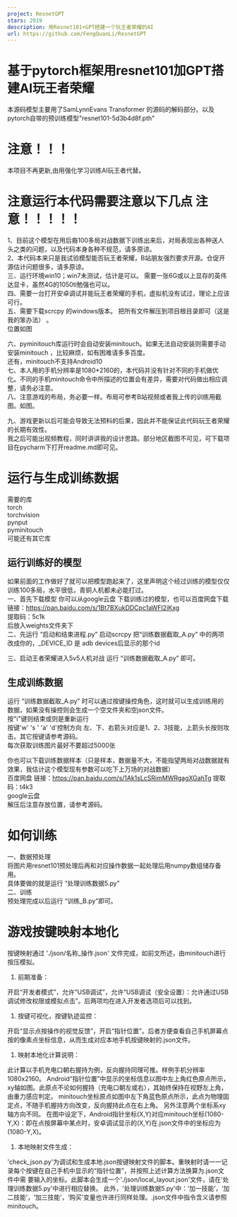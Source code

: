 ```yaml
---
project: ResnetGPT
stars: 2919
description: 用Resnet101+GPT搭建一个玩王者荣耀的AI
url: https://github.com/FengQuanLi/ResnetGPT
---
```


基于pytorch框架用resnet101加GPT搭建AI玩王者荣耀
==================================

本源码模型主要用了SamLynnEvans Transformer 的源码的解码部分。以及pytorch自带的预训练模型"resnet101-5d3b4d8f.pth"

注意！！！
=====

本项目不再更新,由用强化学习训练AI玩王者代替。

注意运行本代码需要注意以下几点 注意！！！！！
=======================

1、目前这个模型在用后裔100多局对战数据下训练出来后，对局表现出各种送人头之类的问题，以及代码本身各种不规范，请多原谅。  
2、本代码本来只是我试验模型能否玩王者荣耀，B站朋友强烈要求开源。仓促开源估计问题很多，请多原谅。  
三、运行环境win10；win7未测试，估计是可以。 需要一张6G或以上显存的英伟达显卡，虽然4G的1050ti勉强也可以。  
四、需要一台打开安卓调试并能玩王者荣耀的手机，虚拟机没有试过，理论上应该可行。  
五、需要下载scrcpy 的windows版本。 把所有文件解压到项目根目录即可（这是我的笨办法） 。  
位置如图  
  
六、pyminitouch库运行时会自动安装minitouch。如果无法自动安装则需要手动安装minitouch ，比较麻烦，如有困难请多多百度。  
还有，minitouch不支持Android10  
七、本人用的手机分辨率是1080\*2160的，本代码并没有针对不同的手机做优化。不同的手机minitouch命令中所描述的位置会有差异，需要对代码做出相应调整，请务必注意。  
八、注意游戏的布局，务必要一样。布局可参考B站视频或者我上传的训练用截图。如图。  
  
九、游戏更新以后可能会导致无法预料的后果，因此并不能保证此代码玩王者荣耀的长期有效性。  
我之后可能出视频教程，同时讲讲我的设计思路。部分地区截图不可见，可下载项目在pycharm下打开readme.md即可见。

运行与生成训练数据
=========

需要的库  
torch  
torchvision  
pynput  
pyminitouch  
可能还有其它库

运行训练好的模型
--------

如果前面的工作做好了就可以把模型跑起来了，这里声明这个经过训练的模型仅仅训练100多局，水平很低，青铜人机都未必能打过。  
一、首先下载模型 你可以从google云盘 下载训练过的模型，也可以百度网盘下载  
链接：https://pan.baidu.com/s/1Bt7BXukDDCpc1aWFI2iKxg  
提取码：5c1k  
后放入weights文件夹下  
二、先运行 “启动和结束进程.py” 启动scrcpy 把“训练数据截取\_A.py” 中的两项改成你的，\_DEVICE\_ID 是 adb devices后显示的那个id  
  
三、启动王者荣耀进入5v5人机对战 运行 “训练数据截取\_A.py” 即可。

生成训练数据
------

运行 “训练数据截取\_A.py” 时可以通过按键操控角色，这时就可以生成训练用的数据，如果没有操控则会生成一个空文件夹和空json文件。  
按"i"键则结束或则是重新运行  
按键'w' 's ' 'a' 'd'控制方向 左、下、右箭头对应是1、2、3技能，上箭头长按则攻击。其它按键请参考源码。  
每次获取训练图片最好不要超过5000张

你也可以下载训练数据样本（只是样本，数据量不大，不能指望两局对战数据就有效果，我估计这个模型现有参数可以吃下上万场的对战数据）  
百度网盘 链接：https://pan.baidu.com/s/1Ak1sLcSRimMWRgagXGahTg 提取码：t4k3  
google云盘  
解压后注意存放位置，请参考源码。

如何训练
====

一、数据预处理  
将图片用resnet101预处理后再和对应操作数据一起处理后用numpy数组储存备用。  
具体要做的就是运行 “处理训练数据5.py”  
二、训练  
预处理完成以后运行 “训练\_B.py”即可。

游戏按键映射本地化
=========

按键映射通过 './json/名称\_操作.json' 文件完成，如前文所述，由minitouch进行按压模拟。

1.  前期准备：

开启“开发者模式”，允许“USB调试”，允许“USB调试（安全设置）：允许通过USB调试修改权限或模拟点击”。后两项均在进入开发者选项后可以找到。

1.  按键可视化，按键轨迹监控：

开启“显示点按操作的视觉反馈”，开启“指针位置”。后者方便查看自己手机屏幕点按的像素点坐标信息，从而生成对应本地手机按键映射的.json文件。

1.  映射本地化计算说明：

此计算以手机充电口朝右握持为例，反向握持同理可推。样例手机分辨率1080x2160。 Android“指针位置”中显示的坐标信息以图中左上角红色原点所示，xy轴如图。此原点不论如何握持（充电口朝左或右），其始终保持在视野左上角，由重力感应判定。 minitouch坐标原点如图中左下角蓝色原点所示，此点为物理固定点，不随手机握持方向改变，反向握持此点在右上角。 另外注意两个坐标系xy轴方向不同。 在图中设定下，Android指针坐标(X,Y)对应minitouch坐标(1080-Y,X)：即在点按屏幕中某点时，安卓调试显示的(X,Y)在.json文件中的坐标应为(1080-Y,X)。

1.  本地映射文件生成：

'check\_json.py'为调试和生成本地.json按键映射文件的脚本。重映射时请一一记录每个按键在自己手机中显示的“指针位置”，并按照上述计算方法换算为.json文件中需 要输入的坐标。此脚本会生成一个'./json/local\_layout.json'文件，请在'处理训练数据5.py'中进行相应替换。 此外，'处理训练数据5.py'中：‘加一技能’，‘加二技能’，‘加三技能’，‘购买’变量也许进行同样处理。.json文件中指令含义请参照minitouch。

